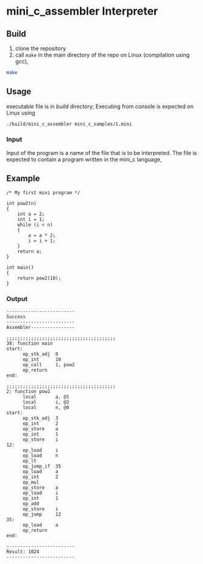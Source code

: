 # mini_c_assembler Interpreter

## Build

1. clone the repository
2. call `make` in the main directory of the repo on Linux (compilation using gcc), 

```sh
make
```


## Usage

executable file is in *build* directory;
Executing from console is expected on Linux using 
```sh
./build/mini_c_assembler mini_c_samples/1.mini 
```

### Input

Input of the program is a name of the file that is to be interpreted. The file is expected to contain a program written in the mini_c language, 

## Example


```
/* My first mini program */

int pow2(n)
{
    int a = 2;
    int i = 1;
    while (i < n)
    {
        a = a * 2;
        i = i + 1;
    }
    return a;
}

int main()
{
    return pow2(10);
}
```

### Output

```
-------------------------
Success
-------------------------
Assembler----------------

;;;;;;;;;;;;;;;;;;;;;;;;;;;;;;;;;;;;;;;;
38: function main
start:
      op_stk_adj  0
      op_int      10
      op_call     1, pow2
      op_return
end:

;;;;;;;;;;;;;;;;;;;;;;;;;;;;;;;;;;;;;;;;
2: function pow2
      local       a, @1
      local       i, @2
      local       n, @0
start:
      op_stk_adj  3
      op_int      2
      op_store    a
      op_int      1
      op_store    i
12:
      op_load     i
      op_load     n
      op_lt
      op_jump_if  35
      op_load     a
      op_int      2
      op_mul
      op_store    a
      op_load     i
      op_int      1
      op_add
      op_store    i
      op_jump     12
35:
      op_load     a
      op_return
end:

-------------------------
Result: 1024
-------------------------
```
